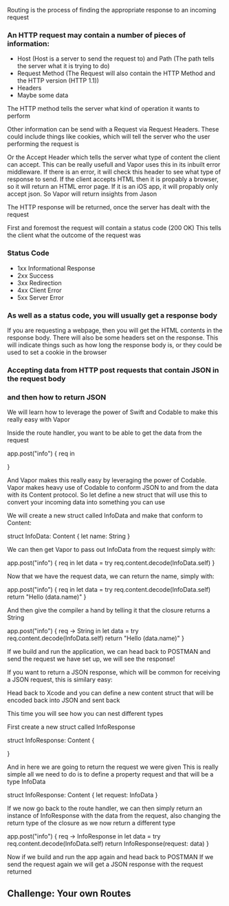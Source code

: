 Routing is the process of finding the appropriate response to an incoming request

### An HTTP request may contain a number of pieces of information:

- Host (Host is a server to send the request to) and Path (The path tells the server what it is trying to do)
- Request Method (The Request will also contain the HTTP Method and the HTTP version (HTTP 1.1))
- Headers
- Maybe some data

The HTTP method tells the server what kind of operation it wants to perform

Other information can be send with a Request via Request Headers. These could include things like cookies,
which will tell the server who the user performing the request is

Or the Accept Header which tells the server what type of content the client can accept. This can be really usefull and Vapor uses this in its inbuilt error middleware. If there is an error, it will check this header to see what type of response to send. If the client accepts HTML then it is propably a browser, so it will return an HTML error page. If it is an iOS app, it will propably only accept json. So Vapor will return insights from Jason

The HTTP response will be returned, once the server has dealt with the request

First and foremost the request will contain a status code (200 OK)
This tells the client what the outcome of the request was

### Status Code

- 1xx Informational Response
- 2xx Success
- 3xx Redirection
- 4xx Client Error
- 5xx Server Error

### As well as a status code, you will usually get a response body

If you are requesting a webpage, then you will get the HTML contents in the response body. There will also be some headers set on the response. This will indicate things such as how long the response body is, or they could be used to set a cookie in the browser

### Accepting data from HTTP post requests that contain JSON in the request body
### and then how to return JSON

We will learn how to leverage the power of Swift and Codable to make this really easy with Vapor

Inside the route handler, you want to be able to get the data from the request

app.post("info") { req in

}

And Vapor makes this really easy by leveraging the power of Codable. Vapor makes heavy use of Codable to
conform JSON to and from the data with its Content protocol. So let define a new struct that will use this to convert your incoming data into something you can use

We will create a new struct called InfoData and make that conform to Content:

struct InfoData: Content {
    let name: String
}

We can then get Vapor to pass out InfoData from the request simply with:

app.post("info") { req in
    let data = try req.content.decode(InfoData.self)
}

Now that we have the request data, we can return the name, simply with:

app.post("info") { req in
    let data = try req.content.decode(InfoData.self)
    return "Hello \(data.name)"
}

And then give the compiler a hand by telling it that the closure returns a String 

app.post("info") { req -> String in
    let data = try req.content.decode(InfoData.self)
    return "Hello \(data.name)"
}

If we build and run the application, we can head back to POSTMAN and send the request we have set up,
we will see the response!

If you want to return a JSON response, which will be common for receiving a JSON request, this is similary easy: 

Head back to Xcode and you can define a new content struct that will be encoded back into JSON and sent back

This time you will see how you can nest different types 

First create a new struct called InfoResponse

struct InfoResponse: Content {
    
}

And in here we are going to return the request we were given
This is really simple all we need to do is to define a property request and that will be a type InfoData

struct InfoResponse: Content {
    let request: InfoData
}

If we now go back to the route handler, we can then simply return an instance of InfoResponse with the 
data from the request, also changing the return type of the closure as we now return a different type

app.post("info") { req -> InfoResponse in
    let data = try req.content.decode(InfoData.self)
    return InfoResponse(request: data)
}

Now if we build and run the app again and head back to POSTMAN
If we send the request again we will get a JSON response with the request returned

## Challenge: Your own Routes





























